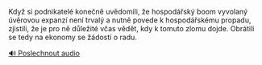 
Když si podnikatelé konečně uvědomili, že hospodářský boom vyvolaný úvěrovou expanzí není trvalý a nutně povede k hospodářskému propadu, zjistili, že je pro ně důležité včas vědět, kdy k tomuto zlomu dojde. Obrátili se tedy na ekonomy se žádostí o radu.

[🔊 Poslechnout audio](/data/7-paragraphs/audio/chapter_169/para_006-Kdy-si-podnikatel-konen-uvdomili-e-hospod.mp3)
